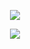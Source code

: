 <p align="center">
   <a href="https://discord.com/users/853406626011021312" target"blank_"><img src="https://img.shields.io/badge/discord%20-111111.svg?&style=for-the-badge&logo=discord&logoColor=white"></a>
  
</p>
<div align="center">
   <a href="https://discord.com/users/94490510688792576" target="_blank">
      <img src="https://lanyard.cnrad.dev/api/94490510688792576?bg=111111">
   </a>
</div>
